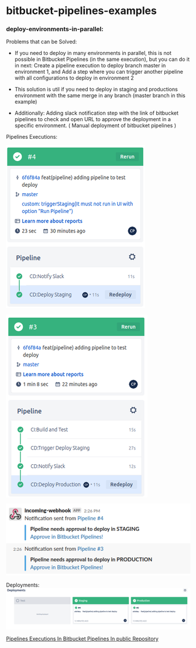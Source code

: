 # bitbucket-pipelines-examples

### deploy-environments-in-parallel:

Problems that can be Solved:

- If you need to deploy in many environments in parallel, this is not possible in Bitbucket Pipelines (in the same execution), but you can do it in next:
  Create a pipeline execution to deploy branch master in environment 1, and
  Add a step where you can trigger another pipeline with all configurations to deploy in environment 2

- This solution is util if you need to deploy in staging and productions environment with the same merge in any branch (master branch in this example)

- Additionally:
  Adding slack notification step with the link of bitbucket pipelines to check and open URL to approve the deployment in a specific environment. ( Manual deployment of bitbucket pipelines )

Pipelines Executions:

![alt text](https://github.com/CarlosPalaciosC/bitbucket-pipelines-examples/blob/main/pipelineStaging.png?raw=true "Pipelines")

![alt text](https://github.com/CarlosPalaciosC/bitbucket-pipelines-examples/blob/main/pipelineProduction.png?raw=true "Pipelines")

![alt text](https://github.com/CarlosPalaciosC/bitbucket-pipelines-examples/blob/main/slackImage.png?raw=true "Slack")

Deployments:
![alt text](https://github.com/CarlosPalaciosC/bitbucket-pipelines-examples/blob/main/deployment.png?raw=true "Deployments")

[Pipelines Executions In Bitbucket Pipelines In public Repository](https://bitbucket.org/capalacios56/deploy-environments-in-parallel/addon/pipelines/home)

###
